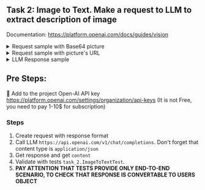 ## Task 2: Image to Text. Make a request to LLM to extract description of image

Documentation: https://platform.openai.com/docs/guides/vision

<details> 
<summary>Request sample with Base64 picture</summary>

You need to pass Base64 representation of picture to url

```markdown
curl https://api.openai.com/v1/chat/completions \
  -H "Content-Type: application/json" \
  -H "Authorization: Bearer $OPENAI_API_KEY" \
  -d '{
    "model": "gpt-4o-mini",
    "messages": [
      {
        "role": "user",
        "content": [
          {
            "type": "text",
            "text": "What is in this image?"
          },
          {
            "type": "image_url",
            "image_url": {
              "url": "data:image/jpeg;base64,<base64_image>"
            }
          }
        ]
      }
    ],
    "max_tokens": 300
  }'
```
</details> 

<details> 
<summary>Request sample with picture's URL</summary>

```markdown
curl https://api.openai.com/v1/chat/completions \
  -H "Content-Type: application/json" \
  -H "Authorization: Bearer $OPENAI_API_KEY" \
  -d '{
    "model": "gpt-4o-mini",
    "messages": [
      {
        "role": "user",
        "content": [
          {
            "type": "text",
            "text": "What is in this image?"
          },
          {
            "type": "image_url",
            "image_url": {
              "url": "https://upload.wikimedia.org/wikipedia/commons/thumb/d/dd/Gfp-wisconsin-madison-the-nature-boardwalk.jpg/2560px-Gfp-wisconsin-madison-the-nature-boardwalk.jpg"
            }
          }
        ]
      }
    ],
    "max_tokens": 300
  }'
```
</details> 

<details> 
<summary>LLM Response sample</summary>

```json
{
   "id": "chatcmpl-AouwpCjlbyBiLcMjI49hTYoBV3aHR",
   "object": "chat.completion",
   "created": 1736698671,
   "model": "gpt-4o-2024-08-06",
   "choices": [
      {
         "index": 0,
         "message": {
            "role": "assistant",
            "content": "This image shows several folded T-shirts in plastic packaging. Each T-shirt has the word \"CODEUS\" printed on it, and they come in various colors like teal, white, beige, and dark gray. Some have tags labeled \"STAFF\" or \"bug.\"",
            "refusal": null
         },
         "logprobs": null,
         "finish_reason": "stop"
      }
   ],
   "usage": {
      "prompt_tokens": 874,
      "completion_tokens": 55,
      "total_tokens": 929,
      "prompt_tokens_details": {
         "cached_tokens": 0,
         "audio_tokens": 0
      },
      "completion_tokens_details": {
         "reasoning_tokens": 0,
         "audio_tokens": 0,
         "accepted_prediction_tokens": 0,
         "rejected_prediction_tokens": 0
      }
   },
   "service_tier": "default",
   "system_fingerprint": "fp_b7d65f1a5b"
}
```
</details>

## Pre Steps:
🔑 Add to the project Open-AI API key https://platform.openai.com/settings/organization/api-keys (It is not Free, you
   need to pay 1-10$ for subscription)


### Steps
1. Create request with response format
2. Call LLM `https://api.openai.com/v1/chat/completions`. Don't forget that content type is `application/json`
3. Get response and get `content`
4. Validate with tests `task_2.ImageToTextTest`. 
5. **PAY ATTENTION THAT TESTS PROVIDE ONLY END-TO-END SCENARIO, TO CHECK THAT RESPONSE IS CONVERTABLE TO USERS OBJECT**
